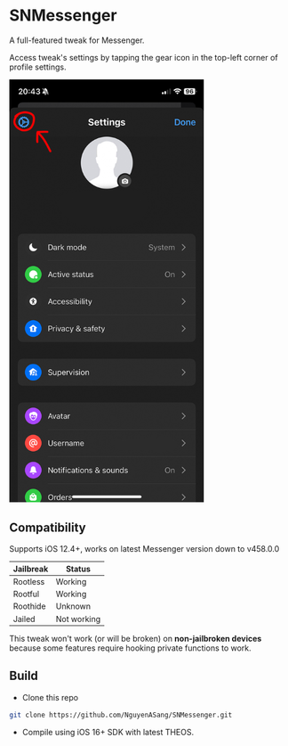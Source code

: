# SNMessenger

A full-featured tweak for Messenger.

Access tweak's settings by tapping the gear icon in the top-left corner of profile settings.

<img src="./images/Access_Settings.png" alt="Access Settings" style="width:350px;"/>

## Compatibility
Supports iOS 12.4+, works on latest Messenger version down to v458.0.0

| Jailbreak |    Status    |
| --------- | ------------ |
| Rootless  | Working      |
| Rootful   | Working      |
| Roothide  | Unknown      |
| Jailed    | Not working  |

This tweak won't work (or will be broken) on **non-jailbroken devices** because some features require hooking private functions to work.

## Build
- Clone this repo
```sh
git clone https://github.com/NguyenASang/SNMessenger.git
```
- Compile using iOS 16+ SDK with latest THEOS.

